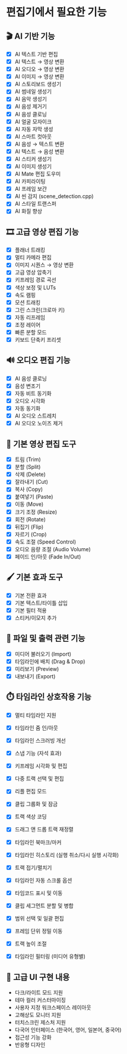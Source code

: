 # 편집기에서 필요한 기능

## 🎬 AI 기반 기능

* [x] AI 텍스트 기반 편집
* [x] AI 텍스트 → 영상 변환
* [x] AI 오디오 → 영상 변환
* [x] AI 이미지 → 영상 변환
* [x] AI 스토리보드 생성기
* [x] AI 썸네일 생성기
* [x] AI 음악 생성기
* [x] AI 음성 제거기
* [x] AI 음성 클로닝
* [x] AI 얼굴 모자이크
* [x] AI 자동 자막 생성
* [x] AI 스마트 컷아웃
* [x] AI 음성 → 텍스트 변환
* [x] AI 텍스트 → 음성 변환
* [x] AI 스티커 생성기
* [x] AI 이미지 생성기
* [x] AI Mate 편집 도우미
* [x] AI 카피라이팅
* [x] AI 프레임 보간
* [x] AI 씬 감지 (scene_detection.cpp)
* [x] AI 스타일 트랜스퍼
* [x] AI 화질 향상

## 🎞️ 고급 영상 편집 기능

* [x] 플래너 트래킹
* [x] 멀티 카메라 편집
* [x] 이미지 시퀀스 → 영상 변환
* [x] 고급 영상 압축기
* [x] 키프레임 경로 곡선
* [x] 색상 보정 및 LUTs
* [x] 속도 램핑
* [x] 모션 트래킹
* [x] 그린 스크린(크로마 키)
* [x] 자동 리프레임
* [x] 조정 레이어
* [x] 빠른 분할 모드
* [x] 키보드 단축키 프리셋

## 🔊 오디오 편집 기능

* [x] AI 음성 클로닝
* [x] 음성 변조기
* [x] 자동 비트 동기화
* [x] 오디오 시각화
* [x] 자동 동기화
* [x] AI 오디오 스트레치
* [x] AI 오디오 노이즈 제거

## 🧰 기본 영상 편집 도구

* [x] 트림 (Trim)
* [x] 분할 (Split)
* [x] 삭제 (Delete)
* [x] 잘라내기 (Cut)
* [x] 복사 (Copy)
* [x] 붙여넣기 (Paste)
* [x] 이동 (Move)
* [x] 크기 조정 (Resize)
* [x] 회전 (Rotate)
* [x] 뒤집기 (Flip)
* [x] 자르기 (Crop)
* [x] 속도 조절 (Speed Control)
* [x] 오디오 음량 조절 (Audio Volume)
* [x] 페이드 인/아웃 (Fade In/Out)

## 🖌️ 기본 효과 도구

* [x] 기본 전환 효과
* [x] 기본 텍스트/타이틀 삽입
* [x] 기본 필터 적용
* [x] 스티커/이모지 추가

## 📂 파일 및 출력 관련 기능

* [x] 미디어 불러오기 (Import)
* [x] 타임라인에 배치 (Drag & Drop)
* [x] 미리보기 (Preview)
* [x] 내보내기 (Export)

## ⏱️ 타임라인 상호작용 기능

* [x] 멀티 타임라인 지원
* [x] 타임라인 줌 인/아웃
* [x] 타임라인 스크러빙 개선
* [x] 스냅 기능 (자석 효과)
* [x] 키프레임 시각화 및 편집
* [x] 다중 트랙 선택 및 편집
* [x] 리플 편집 모드
* [x] 클립 그룹화 및 잠금
* [x] 트랙 색상 코딩
* [x] 드래그 앤 드롭 트랙 재정렬
* [x] 타임라인 북마크/마커
* [x] 타임라인 히스토리 (실행 취소/다시 실행 시각화)
* [x] 트랙 접기/펼치기
* [x] 타임라인 자동 스크롤 옵션
* [x] 타임코드 표시 및 이동
* [x] 클립 세그먼트 분할 및 병합
* [x] 범위 선택 및 일괄 편집
* [x] 프레임 단위 정밀 이동
* [x] 트랙 높이 조절
* [x] 타임라인 필터링 (미디어 유형별)


## 🎨 고급 UI 구현 내용
- 다크/라이트 모드 지원
- 테마 컬러 커스터마이징
- 사용자 지정 워크스페이스 레이아웃
- 고해상도 모니터 지원
- 터치스크린 제스처 지원
- 다국어 인터페이스 (한국어, 영어, 일본어, 중국어)
- 접근성 기능 강화
- 반응형 디자인
